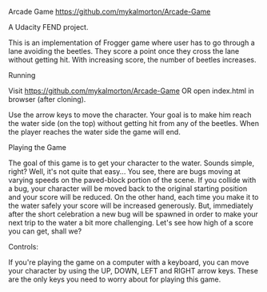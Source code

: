 Arcade Game
https://github.com/mykalmorton/Arcade-Game

A Udacity FEND project.

This is an implementation of Frogger game where user has to go through a lane avoiding the beetles. They score a point once they cross the lane without getting hit. With increasing score, the number of beetles increases.

Running

Visit https://github.com/mykalmorton/Arcade-Game OR open index.html in browser (after cloning).

Use the arrow keys to move the character. Your goal is to make him reach the water side (on the top) without getting hit from any of the beetles. When the player reaches the water side the game will end.

Playing the Game

The goal of this game is to get your character to the water. Sounds simple, right? Well, it's not quite that easy... You see, there are bugs moving at varying speeds on the paved-block portion of the scene. If you collide with a bug, your character will be moved back to the original starting position and your score will be reduced. On the other hand, each time you make it to the water safely your score will be increased generously. But, immediately after the short celebration a new bug will be spawned in order to make your next trip to the water a bit more challenging. Let's see how high of a score you can get, shall we?

Controls:

If you're playing the game on a computer with a keyboard, you can move your character by using the UP, DOWN, LEFT and RIGHT arrow keys. These are the only keys you need to worry about for playing this game.

